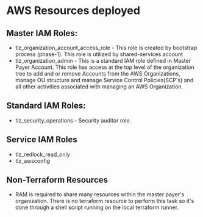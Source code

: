 # AWS Resources deployed



## Master IAM Roles:


* tlz_organization_account_access_role - This role is created by bootstrap process (phase-1). This role is utilized by shared-services account
* tlz_organization_admin - This is a standard IAM role defined in Master Payer Account. This role has access at the top level of the organization tree to add and or remove Accounts from the AWS Organizations, manage OU structure and manage Service Control Policies(SCP's) and all other activities associated with managing an AWS Organization.

## Standard IAM Roles:
* tlz_security_operations - Security auditor role.


## Service IAM Roles
* tlz_redlock_read_only 
* tlz_awsconfig

## Non-Terraform Resources
* RAM is required to share many resources within the master payer's organization. There is no terraform resource to perform this task so it's done through a shell script running on the local terraform runner.
